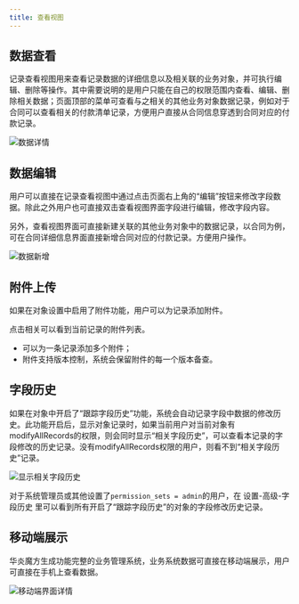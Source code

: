 ```yaml
---
title: 查看视图
---
```


## 数据查看

记录查看视图用来查看记录数据的详细信息以及相关联的业务对象，并可执行编辑、删除等操作。其中需要说明的是用户只能在自己的权限范围内查看、编辑、删除相关数据；页面顶部的菜单可查看与之相关的其他业务对象数据记录，例如对于合同可以查看相关的付款清单记录，方便用户直接从合同信息穿透到合同对应的付款记录。

![数据详情](/assets/record_list_detail.png)

## 数据编辑

用户可以直接在记录查看视图中通过点击页面右上角的“编辑”按钮来修改字段数据。除此之外用户也可直接双击查看视图界面字段进行编辑，修改字段内容。

另外，查看视图界面可直接新建关联的其他业务对象中的数据记录，以合同为例，可在合同详细信息界面直接新增合同对应的付款记录。方便用户操作。

![数据新增](/assets/record_data_edit.png)

## 附件上传

如果在对象设置中启用了附件功能，用户可以为记录添加附件。

点击相关可以看到当前记录的附件列表。
- 可以为一条记录添加多个附件；
- 附件支持版本控制，系统会保留附件的每一个版本备查。


## 字段历史

如果在对象中开启了“跟踪字段历史”功能，系统会自动记录字段中数据的修改历史。此功能开启后，显示对象记录时，如果当前用户对当前对象有modifyAllRecords的权限，则会同时显示“相关字段历史”，可以查看本记录的字段修改的历史记录。没有modifyAllRecords权限的用户，则看不到“相关字段历史”记录。

![显示相关字段历史](/assets/record_history.png)

对于系统管理员或其他设置了`permission_sets = admin`的用户，在 设置-高级-字段历史 里可以看到所有开启了“跟踪字段历史”的对象的字段修改历史记录。


## 移动端展示

华炎魔方生成功能完整的业务管理系统，业务系统数据可直接在移动端展示，用户可直接在手机上查看数据。

![移动端界面详情](/assets/record_mobile.png)

